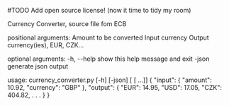 #TODO
Add open source license! (now it time to tidy my room)

Currency Converter, source file fom ECB

positional arguments:
  <amount>    Amount to be converted
  <from>      Input currency
  <to>        Output currency(ies), EUR, CZK...

optional arguments:
  -h, --help  show this help message and exit
  -json       generate json output


usage: currency_converter.py [-h] [-json] <amount> <from> [<to> [<to> ...]] 
{
    "input": {
        "amount": 10.92,
        "currency": "GBP"
    },
    "output": {
        "EUR": 14.95,
        "USD": 17.05,
        "CZK": 404.82,
        .
        .
        .
    }
}

